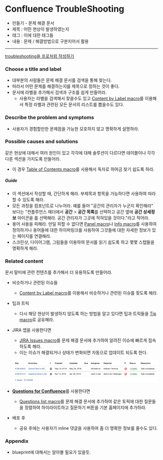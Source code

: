 # Confluence TroubleShooting

* 만들기 - 문제 해결 문서
* 제목 : 어떤 현상이 발생하였는지
* 태그 : 이에 대한 태그들
* 내용 : 문제 / 해결방법으로 구분지어서 활용

-------

[troubleshooting을 프로처럼 작성하기](https://confluence.atlassian.com/confcloud/blog/2016/07/write-troubleshooting-articles-like-a-pro)

### Choose a title and label

* 대부분의 사람들은 문제 해결 문서를 검색을 통해 찾는다.
* 따라서 어떤 문제를 해결하는지를 제목으로 정하는 것이 좋다.
* 문서에 라벨을 추가해서 검색과 구조를 쉽게 만들어라.
  * 사용자는 라벨을 검색해서 찾을수도 있고 [Content by Label macro](https://confluence.atlassian.com/display/ConfCloud/Content+by+Label+Macro)를 이용해서 특정 라벨과 관련된 모든 문서의 리스트를 뽑을수도 있다.

### Describe the problem and symptoms

* 사용자가 경험할만한 문제점을 가능한 모호하지 않고 명확하게 설명하라.

### Possible causes and solutions

같은 현상에 대해서 여러 원인이 있고 각각에 대해 솔루션이 다르다면 테이블이나 각각 다른 섹션을 가지도록 만들어라.

* 이 경우 [Table of Contents macro](https://confluence.atlassian.com/confcloud/table-of-contents-macro-724765294.html)를 사용해서 독자로 하여금 찾기 쉽도록 하라.

##### Guide

* 이 섹션에서 작성할 때, 간단하게 해라. 부제목과 항목을 가능하다면 사용하여 따라할 수 있도록 해라.
* 모든 과정을 컴포넌트로 나누어라. 예를 들어 "공간의 관리자가 누군지 확인해라" 보다는 "컨플루언스 헤더에서 **공간** > **공간 목록**를 선택하고 공간 옆에 **공간 상세정보** 아이콘을 를 선택해라. 공간 관리자가 그곳에 적혀있을 것이다."라고 적어라.
* 용어 사용을 피해라. 만일 피할 수 없다면 [Panel macro](https://confluence.atlassian.com/display/ConfCloud/Panel+Macro)나 [Info macro](https://confluence.atlassian.com/display/ConfCloud/Info%2C+Tip%2C+Note%2C+and+Warning+Macros)를 사용하여 정의하거나 용어들에 대한 하이퍼링크를 사용하여 그것들에 대한 자세한 정보가 있는 페이지를 연결해라.
* 스크린샷, 다이어그램, 그림들을 이용하여 문서를 읽기 쉽도록 하고 몇몇 스텝들을 명확하게 해라.

### Related content

문서 말미에 관련 컨텐츠를 추가해서 더 유용하도록 만들어라.

* 비슷하거나 관련된 이슈들

  * [Content by Label macro](https://confluence.atlassian.com/confcloud/content-by-label-macro-724765178.html)를 이용해서 비슷하거나 관련된 이슈를 찾도록 해라.

* 팁과 트릭

  * 다시 해당 현상이 발생하지 않도록 하는 방법을 알고 있다면 팁과 트릭들을 [Tip macro](https://confluence.atlassian.com/confcloud/info-tip-note-and-warning-macros-724765216.html)로 공유해라.

* JIRA 앱을 사용한다면

  * [JIRA Issues macro](https://confluence.atlassian.com/doc/jira-issues-macro-139380.html)를 문제 해결 문서에 추가하여 알려진 이슈에 빠르게 접속하도록 해라.
  * 이는 이슈가 해결되거나 상태가 변화되면 자동으로 업데이트 되도록 한다.

  ![Screen+Shot+2016-07-12+at+4.46.54+PM](img\Screen+Shot+2016-07-12+at+4.46.54+PM.png)

* [**Questions for Confluence**](https://confluence.atlassian.com/questions/questions-for-confluence-documentation-407724474.html)를 사용한다면

  * [Questions list macro](https://confluence.atlassian.com/questionscloud/integrate-questions-with-your-spaces-738361805.html)를 문제 해결 문서에 추가하여 같은 토픽에 대한 질문들을 정렬하여 하이라이트하고 질문하기 버튼을 기본 홈페이지에 추가하라.

* 배포 후

  * 공유 후에는 사용자가 inline 댓글을 사용하여 좀 더 명확한 정보를 줄수도 있다.

### Appendix

* blueprint에 대해서는 알아볼 필요가 있을듯.



